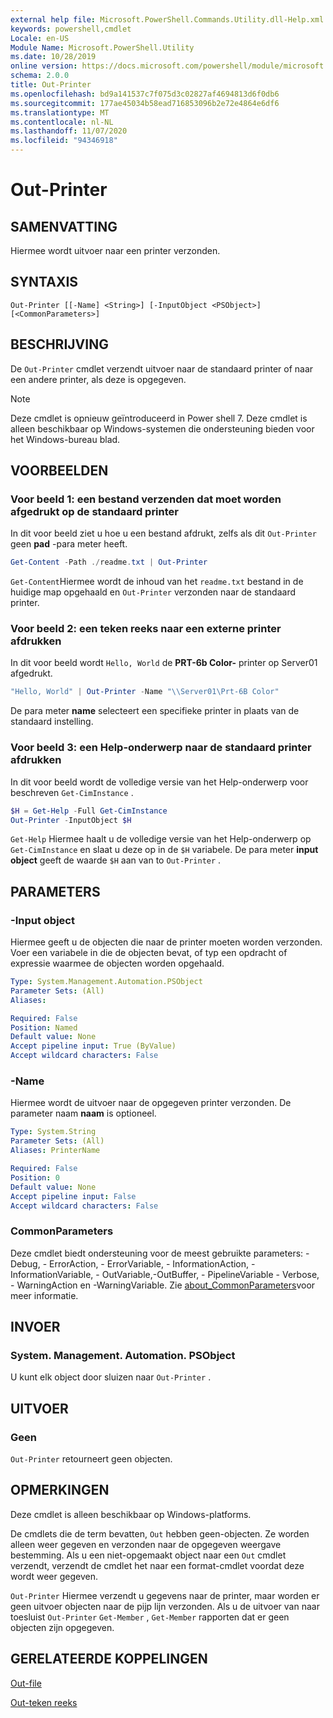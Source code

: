 ```yaml
---
external help file: Microsoft.PowerShell.Commands.Utility.dll-Help.xml
keywords: powershell,cmdlet
Locale: en-US
Module Name: Microsoft.PowerShell.Utility
ms.date: 10/28/2019
online version: https://docs.microsoft.com/powershell/module/microsoft.powershell.utility/out-printer?view=powershell-7&WT.mc_id=ps-gethelp
schema: 2.0.0
title: Out-Printer
ms.openlocfilehash: bd9a141537c7f075d3c02827af4694813d6f0db6
ms.sourcegitcommit: 177ae45034b58ead716853096b2e72e4864e6df6
ms.translationtype: MT
ms.contentlocale: nl-NL
ms.lasthandoff: 11/07/2020
ms.locfileid: "94346918"
---
```

# Out-Printer

## SAMENVATTING
Hiermee wordt uitvoer naar een printer verzonden.

## SYNTAXIS

```
Out-Printer [[-Name] <String>] [-InputObject <PSObject>] [<CommonParameters>]
```

## BESCHRIJVING

De `Out-Printer` cmdlet verzendt uitvoer naar de standaard printer of naar een andere printer, als deze is opgegeven.

> [!NOTE]
> Deze cmdlet is opnieuw geïntroduceerd in Power shell 7. Deze cmdlet is alleen beschikbaar op Windows-systemen die ondersteuning bieden voor het Windows-bureau blad.

## VOORBEELDEN

### Voor beeld 1: een bestand verzenden dat moet worden afgedrukt op de standaard printer

In dit voor beeld ziet u hoe u een bestand afdrukt, zelfs als dit `Out-Printer` geen **pad** -para meter heeft.

```powershell
Get-Content -Path ./readme.txt | Out-Printer
```

`Get-Content`Hiermee wordt de inhoud van het `readme.txt` bestand in de huidige map opgehaald en `Out-Printer` verzonden naar de standaard printer.

### Voor beeld 2: een teken reeks naar een externe printer afdrukken

In dit voor beeld wordt `Hello, World` de **PRT-6b Color-** printer op Server01 afgedrukt.

```powershell
"Hello, World" | Out-Printer -Name "\\Server01\Prt-6B Color"
```

De para meter **name** selecteert een specifieke printer in plaats van de standaard instelling.

### Voor beeld 3: een Help-onderwerp naar de standaard printer afdrukken

In dit voor beeld wordt de volledige versie van het Help-onderwerp voor beschreven `Get-CimInstance` .

```powershell
$H = Get-Help -Full Get-CimInstance
Out-Printer -InputObject $H
```

`Get-Help` Hiermee haalt u de volledige versie van het Help-onderwerp op `Get-CimInstance` en slaat u deze op in de `$H` variabele. De para meter **input object** geeft de waarde `$H` aan van to `Out-Printer` .

## PARAMETERS

### -Input object

Hiermee geeft u de objecten die naar de printer moeten worden verzonden. Voer een variabele in die de objecten bevat, of typ een opdracht of expressie waarmee de objecten worden opgehaald.

```yaml
Type: System.Management.Automation.PSObject
Parameter Sets: (All)
Aliases:

Required: False
Position: Named
Default value: None
Accept pipeline input: True (ByValue)
Accept wildcard characters: False
```

### -Name

Hiermee wordt de uitvoer naar de opgegeven printer verzonden. De parameter naam **naam** is optioneel.

```yaml
Type: System.String
Parameter Sets: (All)
Aliases: PrinterName

Required: False
Position: 0
Default value: None
Accept pipeline input: False
Accept wildcard characters: False
```

### CommonParameters

Deze cmdlet biedt ondersteuning voor de meest gebruikte parameters: -Debug, - ErrorAction, - ErrorVariable, - InformationAction, -InformationVariable, - OutVariable,-OutBuffer, - PipelineVariable - Verbose, - WarningAction en -WarningVariable. Zie [about_CommonParameters](https://go.microsoft.com/fwlink/?LinkID=113216)voor meer informatie.

## INVOER

### System. Management. Automation. PSObject

U kunt elk object door sluizen naar `Out-Printer` .

## UITVOER

### Geen

`Out-Printer` retourneert geen objecten.

## OPMERKINGEN

Deze cmdlet is alleen beschikbaar op Windows-platforms.

De cmdlets die de term bevatten, `Out` hebben geen-objecten. Ze worden alleen weer gegeven en verzonden naar de opgegeven weergave bestemming. Als u een niet-opgemaakt object naar een `Out` cmdlet verzendt, verzendt de cmdlet het naar een format-cmdlet voordat deze wordt weer gegeven.

`Out-Printer` Hiermee verzendt u gegevens naar de printer, maar worden er geen uitvoer objecten naar de pijp lijn verzonden. Als u de uitvoer van naar toesluist `Out-Printer` `Get-Member` , `Get-Member` rapporten dat er geen objecten zijn opgegeven.

## GERELATEERDE KOPPELINGEN

[Out-file](Out-File.md)

[Out-teken reeks](Out-String.md)
